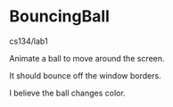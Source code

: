 BouncingBall
============

cs134/lab1

Animate a ball to move around the screen.

It should bounce off the window borders.

I believe the ball changes color.

